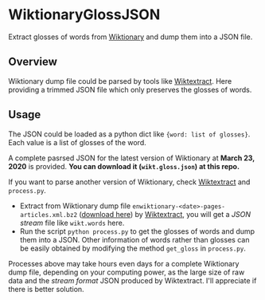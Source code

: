 # WiktionaryGlossJSON
Extract glosses of words from [Wiktionary](https://en.wiktionary.org/wiki/Wiktionary:Main_Page) and dump them into a JSON file.

## Overview
Wiktionary dump file could be parsed by tools like [Wiktextract](https://github.com/tatuylonen/wiktextract). Here providing a trimmed JSON file which only preserves the glosses of words.

## Usage
The JSON could be loaded as a python dict like `{word: list of glosses}`. Each value is a list of glosses of the word.  

A complete pasrsed JSON for the latest version of Wiktionary at **March 23, 2020** is provided. **You can download it (`wikt.gloss.json`) at this repo.**

If you want to parse another version of Wiktionary, check [Wiktextract](https://github.com/tatuylonen/wiktextract) and `process.py`.

* Extract from Wiktionary dump file `enwiktionary-<date>-pages-articles.xml.bz2` ([download here](https://dumps.wikimedia.org/enwiktionary/)) by [Wiktextract](https://github.com/tatuylonen/wiktextract), you will get a *JSON stream* file like `wikt.words` here.
* Run the script `python process.py` to get the glosses of words and dump them into a JSON. Other information of words rather than glosses can be easily obtained by modifying the method `get_gloss` in `process.py`.

Processes above may take hours even days for a complete Wiktionary dump file, depending on your computing power, as the large size of raw data and the *stream format* JSON produced by Wiktextract. I'll appreciate if there is better solution.

